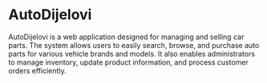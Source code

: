 # AutoDijelovi
AutoDijelovi is a web application designed for managing and selling car parts. The system allows users to easily search, browse, and purchase auto parts for various vehicle brands and models. It also enables administrators to manage inventory, update product information, and process customer orders efficiently.
